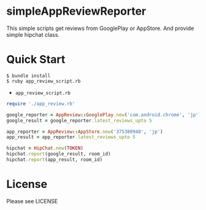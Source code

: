 # simpleAppReviewReporter

This simple scripts get reviews from GooglePlay or AppStore.
And provide simple hipchat class.

# Quick Start

```
$ bundle install
$ ruby app_review_script.rb
```

- `app_review_script.rb`

```ruby
require './app_review.rb'

google_reporter = AppReview::GooglePlay.new('com.android.chrome', 'jp')
google_result = google_reporter.latest_reviews_upto 5

app_reporter = AppReview::AppStore.new('375380948', 'jp')
app_result = app_reporter.latest_reviews_upto 5

hipchat = HipChat.new(TOKEN)
hipchat.report(google_result, room_id)
hipchat.report(app_result, room_id)
```


# License

Please see LICENSE